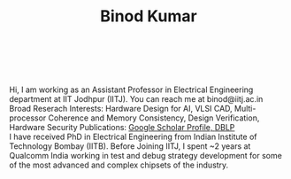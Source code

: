 <HTML>
  
  <header>
      <h1>Binod Kumar</h1>
</header>
  <br>
  <br>
  <br>
  <body>
Hi, I  am working as an Assistant Professor in Electrical Engineering department at IIT  Jodhpur (IITJ). You can reach me at binod@iitj.ac.in
  <br>
  Broad Reserach Interests: Hardware Design for AI, VLSI CAD, Multi-processor Coherence and Memory Consistency, Design Verification, Hardware Security
  Publications: <a href="https://scholar.google.co.in/citations?user=FtNL2bwAAAAJ&hl=en">Google  Scholar Profile, <a href="https://dblp.uni-trier.de/pid/122/2136-1.html">DBLP</a>
  
<br>
I have received PhD in Electrical Engineering from Indian Institute of Technology Bombay (IITB). Before Joining IITJ, I spent ~2 years at Qualcomm India working in test and debug strategy development for some of the most advanced and complex chipsets of the industry.
    </body>
